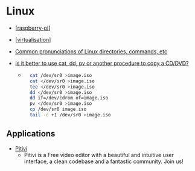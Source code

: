 Linux
=====

* [[raspberry-pi]]
* [[virtualisation]]

* [Common pronunciations of Linux directories, commands, etc](https://www.linux.org/threads/common-pronunciations-of-linux-directories-commands-etc.4445/)

* [Is it better to use cat, dd, pv or another procedure to copy a CD/DVD?](https://unix.stackexchange.com/questions/224277/is-it-better-to-use-cat-dd-pv-or-another-procedure-to-copy-a-cd-dvd/224314#224314)
    * ```bash
        cat /dev/sr0 >image.iso
        cat </dev/sr0 >image.iso
        tee </dev/sr0 >image.iso
        dd </dev/sr0 >image.iso
        dd if=/dev/cdrom of=image.iso
        pv </dev/sr0 >image.iso
        cp /dev/sr0 image.iso
        tail -c +1 /dev/sr0 >image.iso
      ```

Applications
------------

* [Pitivi](https://pitivi.org/)
  * Pitivi is a Free video editor with a beautiful and intuitive user interface, a clean codebase and a fantastic community. Join us!

[//begin]: # "Autogenerated link references for markdown compatibility"
[raspberry-pi]: raspberry-pi.md "Raspberry pi"
[virtualisation]: virtualisation.md "Virtualisation"
[//end]: # "Autogenerated link references"